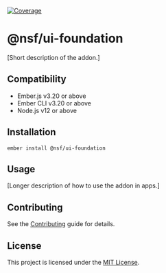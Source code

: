 [![Coverage](https://sonarqube.nsf.gov/api/project_badges/measure?project=nsf-ui-foundation&metric=coverage)](https://sonarqube.nsf.gov/dashboard?id=nsf-ui-foundation)

@nsf/ui-foundation
==============================================================================

[Short description of the addon.]


Compatibility
------------------------------------------------------------------------------

* Ember.js v3.20 or above
* Ember CLI v3.20 or above
* Node.js v12 or above


Installation
------------------------------------------------------------------------------

```
ember install @nsf/ui-foundation
```


Usage
------------------------------------------------------------------------------

[Longer description of how to use the addon in apps.]


Contributing
------------------------------------------------------------------------------

See the [Contributing](CONTRIBUTING.md) guide for details.


License
------------------------------------------------------------------------------

This project is licensed under the [MIT License](LICENSE.md).
